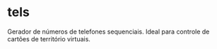 # tels
Gerador de números de telefones sequenciais.
Ideal para controle de cartões de território virtuais.
